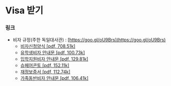 # Visa 받기

### 링크

* 비자 규정\(주한 독일대사관\) : [https://goo.gl/oU9Brs](https://goo.gl/oU9Brs)
  * [비자신청양식 \[pdf, 708.51k\]](http://www.seoul.diplo.de/contentblob/1441412/Daten/4808067/antragsformular_d.pdf)
  * [유학생비자 안내문 \[pdf, 100.73k\]](http://www.seoul.diplo.de/contentblob/1435888/Daten/7799110/studienvisum_d.pdf)
  * [입학지원비자 안내문 \[pdf, 129.81k\]](http://www.seoul.diplo.de/contentblob/1435890/Daten/7799116/studienbewerbervisum_d.pdf)
  * [슈페어콘토 \[pdf, 152.11k\]](http://www.seoul.diplo.de/contentblob/4876324/Daten/7918033/Sperrkonto_d.pdf)
  * [재정보증서 \[pdf, 112.74k\]](http://www.seoul.diplo.de/contentblob/3356116/Daten/7799118/verpflichtungserklrung_d.pdf)
  * [가족동반비자 안내문 \[pdf, 106.41k\]](http://www.seoul.diplo.de/contentblob/1456104/Daten/7918038/familienvisum_d.pdf)



